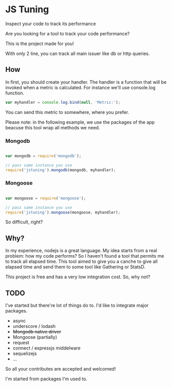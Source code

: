 JS Tuning
=======

Inspect your code to track its performance


Are you looking for a tool to track your code performance?

This is the project made for you!


With only 2 line, you can track all main issuer like db or http queries.


## How


In first, you should create your handler. The handler is a function that will be invoked when a metric is calculated.
For instance we'll use console.log function.
```javascript
var myhandler = console.log.bind(null, 'Metric:');
```

You can send this metric to somewhere, where you prefer.

Please note: in the following example, we use the packages of the app beacuse this tool wrap all methods we need.


### Mongodb
```javascript

var mongodb = require('mongodb');

// pass same instance you use
require('jstuning').mongodb(mongodb, myhandler);

```


### Mongoose
```javascript

var mongoose = require('mongoose');

// pass same instance you use
require('jstuning').mongoose(mongoose, myhandler);

```

So difficult, right?


## Why?

In my experience, nodejs is a great language. My idea starts from a real problem: how my code performs?
So I haven't found a tool that permits me to track all elapsed time. This tool aimed to give you a canche to give all elapsed time and send them to some tool like Gathering or StatsD.

This project is free and has a very low integration cost. So, why not?


## TODO

I've started but there're lot of things do to. I'd like to integrate major packages.

 * async
 * underscore / lodash
 * ~~Mongodb native driver~~
 * Mongoose (partially)
 * request
 * connect / expressjs middelware
 * sequelizejs
 * ...

So all your contributes are accepted and welcomed!

I'm started from packages I'm used to.
